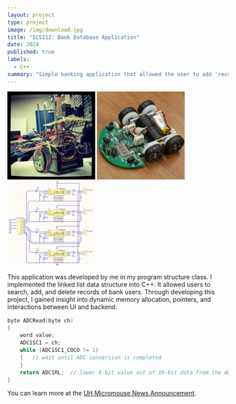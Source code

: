 ```yaml
---
layout: project
type: project
image: /img/download.jpg
title: "ICS212: Bank Database Application"
date: 2024
published: true
labels:
  - C++
summary: "Simple banking application that allowed the user to add 'records' to a linked list, implemented by myself."
---
```


<div class="text-center p-4">
  <img width="200px" src="../img/micromouse/micromouse-robot.png" class="img-thumbnail" >
  <img width="200px" src="../img/micromouse/micromouse-robot-2.jpg" class="img-thumbnail" >
  <img width="200px" src="../img/micromouse/micromouse-circuit.png" class="img-thumbnail" >
</div>

This application was developed by me in my program structure class. I implemented the linked list data structure into C++. It allowed users to search, add, and delete records of bank users. Through developing this project, I gained insight into dynamic memory allocation, pointers, and interactions between UI and backend. 

```cpp
byte ADCRead(byte ch)
{
    word value;
    ADC1SC1 = ch;
    while (ADC1SC1_COCO != 1)
    {   // wait until ADC conversion is completed   
    }
    return ADC1RL;  // lower 8-bit value out of 10-bit data from the ADC
}
```

You can learn more at the [UH Micromouse News Announcement](https://manoa.hawaii.edu/news/article.php?aId=2857).
